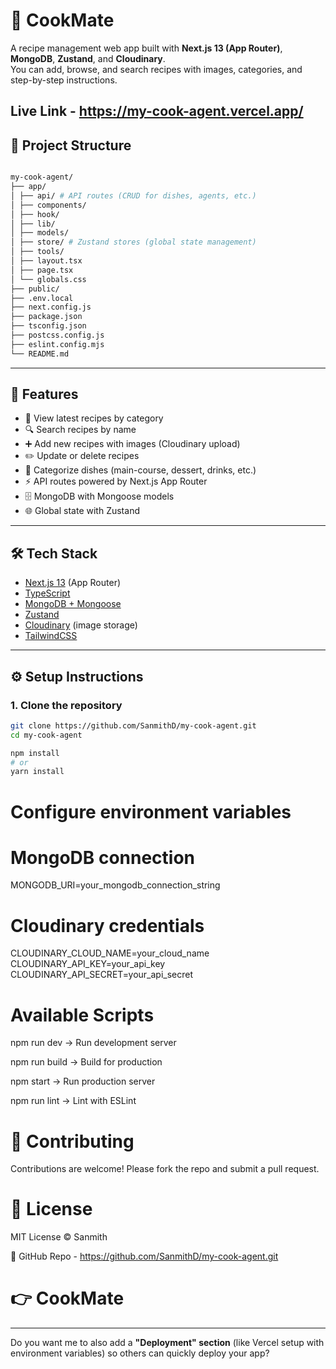 # 🍳 CookMate

A recipe management web app built with **Next.js 13 (App Router)**, **MongoDB**, **Zustand**, and **Cloudinary**.  
You can add, browse, and search recipes with images, categories, and step-by-step instructions.

Live Link - https://my-cook-agent.vercel.app/
---

## 📂 Project Structure
```bash

my-cook-agent/
├── app/
│ ├── api/ # API routes (CRUD for dishes, agents, etc.)
│ ├── components/ 
│ ├── hook/ 
│ ├── lib/ 
│ ├── models/ 
│ ├── store/ # Zustand stores (global state management)
│ ├── tools/
│ ├── layout.tsx 
│ ├── page.tsx
│ └── globals.css 
├── public/
├── .env.local
├── next.config.js 
├── package.json
├── tsconfig.json
├── postcss.config.js
├── eslint.config.mjs 
└── README.md 
```


---

## 🚀 Features

- 📖 View latest recipes by category  
- 🔍 Search recipes by name  
- ➕ Add new recipes with images (Cloudinary upload)  
- ✏️ Update or delete recipes  
- 🍴 Categorize dishes (main-course, dessert, drinks, etc.)  
- ⚡ API routes powered by Next.js App Router  
- 🗄 MongoDB with Mongoose models  
- 🌐 Global state with Zustand  

---

## 🛠️ Tech Stack

- [Next.js 13](https://nextjs.org/) (App Router)
- [TypeScript](https://www.typescriptlang.org/)
- [MongoDB + Mongoose](https://mongoosejs.com/)
- [Zustand](https://zustand-demo.pmnd.rs/)
- [Cloudinary](https://cloudinary.com/) (image storage)
- [TailwindCSS](https://tailwindcss.com/)

---

## ⚙️ Setup Instructions

### 1. Clone the repository
```bash
git clone https://github.com/SanmithD/my-cook-agent.git
cd my-cook-agent

npm install
# or
yarn install
```

# Configure environment variables

# MongoDB connection
MONGODB_URI=your_mongodb_connection_string

# Cloudinary credentials
CLOUDINARY_CLOUD_NAME=your_cloud_name
CLOUDINARY_API_KEY=your_api_key
CLOUDINARY_API_SECRET=your_api_secret


# Available Scripts

npm run dev → Run development server

npm run build → Build for production

npm start → Run production server

npm run lint → Lint with ESLint

# 🤝 Contributing

Contributions are welcome! Please fork the repo and submit a pull request.

# 📜 License

MIT License © Sanmith

🔗 GitHub Repo - https://github.com/SanmithD/my-cook-agent.git

# 👉 CookMate

---

Do you want me to also add a **"Deployment" section** (like Vercel setup with environment variables) so others can quickly deploy your app?
